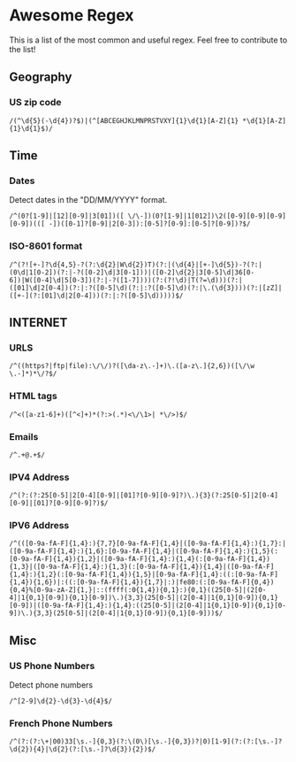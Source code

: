 # Awesome Regex

This is a list of the most common and useful regex. Feel free to contribute to the list!


## Geography

### US zip code

```
/(^\d{5}(-\d{4})?$)|(^[ABCEGHJKLMNPRSTVXY]{1}\d{1}[A-Z]{1} *\d{1}[A-Z]{1}\d{1}$)/
```


## Time

### Dates

Detect dates in the "DD/MM/YYYY" format.

```
/^(0?[1-9]|[12][0-9]|3[01])([ \/\-])(0?[1-9]|1[012])\2([0-9][0-9][0-9][0-9])(([ -])([0-1]?[0-9]|2[0-3]):[0-5]?[0-9]:[0-5]?[0-9])?$/
```

### ISO-8601 format


```
/^(?![+-]?\d{4,5}-?(?:\d{2}|W\d{2})T)(?:|(\d{4}|[+-]\d{5})-?(?:|(0\d|1[0-2])(?:|-?([0-2]\d|3[0-1]))|([0-2]\d{2}|3[0-5]\d|36[0-6])|W([0-4]\d|5[0-3])(?:|-?([1-7])))(?:(?!\d)|T(?=\d)))(?:|([01]\d|2[0-4])(?:|:?([0-5]\d)(?:|:?([0-5]\d)(?:|\.(\d{3})))(?:|[zZ]|([+-](?:[01]\d|2[0-4]))(?:|:?([0-5]\d)))))$/
```


## INTERNET


### URLS

```
/^((https?|ftp|file):\/\/)?([\da-z\.-]+)\.([a-z\.]{2,6})([\/\w \.-]*)*\/?$/
```


### HTML tags

```
/^<([a-z1-6]+)([^<]+)*(?:>(.*)<\/\1>| *\/>)$/
```


### Emails

```
/^.+@.+$/
```


### IPV4 Address

```
/^(?:(?:25[0-5]|2[0-4][0-9]|[01]?[0-9][0-9]?)\.){3}(?:25[0-5]|2[0-4][0-9]|[01]?[0-9][0-9]?)$/
```

### IPV6 Address

```
/^(([0-9a-fA-F]{1,4}:){7,7}[0-9a-fA-F]{1,4}|([0-9a-fA-F]{1,4}:){1,7}:|([0-9a-fA-F]{1,4}:){1,6}:[0-9a-fA-F]{1,4}|([0-9a-fA-F]{1,4}:){1,5}(:[0-9a-fA-F]{1,4}){1,2}|([0-9a-fA-F]{1,4}:){1,4}(:[0-9a-fA-F]{1,4}){1,3}|([0-9a-fA-F]{1,4}:){1,3}(:[0-9a-fA-F]{1,4}){1,4}|([0-9a-fA-F]{1,4}:){1,2}(:[0-9a-fA-F]{1,4}){1,5}|[0-9a-fA-F]{1,4}:((:[0-9a-fA-F]{1,4}){1,6})|:((:[0-9a-fA-F]{1,4}){1,7}|:)|fe80:(:[0-9a-fA-F]{0,4}){0,4}%[0-9a-zA-Z]{1,}|::(ffff(:0{1,4}){0,1}:){0,1}((25[0-5]|(2[0-4]|1{0,1}[0-9]){0,1}[0-9])\.){3,3}(25[0-5]|(2[0-4]|1{0,1}[0-9]){0,1}[0-9])|([0-9a-fA-F]{1,4}:){1,4}:((25[0-5]|(2[0-4]|1{0,1}[0-9]){0,1}[0-9])\.){3,3}(25[0-5]|(2[0-4]|1{0,1}[0-9]){0,1}[0-9]))$/
```

## Misc

### US Phone Numbers

Detect phone numbers

```text
/^[2-9]\d{2}-\d{3}-\d{4}$/
```

### French Phone Numbers

```
/^(?:(?:\+|00)33[\s.-]{0,3}(?:\(0\)[\s.-]{0,3})?|0)[1-9](?:(?:[\s.-]?\d{2}){4}|\d{2}(?:[\s.-]?\d{3}){2})$/
```
